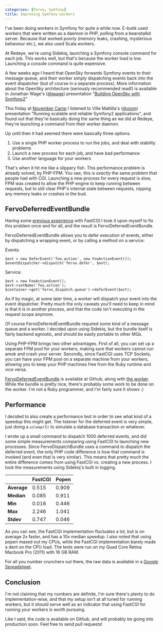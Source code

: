 ```yaml
---
categories: [Fervo, Symfony]
title: Improving Symfony workers
---
```

I've been doing workers in Symfony for quite a while now. E-butik used workers that were written as a daemon in PHP, polling from a beanstalkd server. Because that worked poorly (memory leaks, crashing, mysterious behaviour etc.), we also used Scala workers.

At Redeye, we're using Sidekiq, launching a Symfony console command for each job. This works well, but that's because the worker load is low. Launching a console command is quite expensive.

A few weeks ago I heard that OpenSky forwards Symfony events to their message queue, and their worker simply dispatching events back into the event dispatcher (but of course in a separate process). More information about the OpenSky architecture (seriously recommended read!) is available in Jonathan Wage's ([@jwage](https://twitter.com/jwage)) presentation "[Building OpenSky with Symfony2](https://speakerdeck.com/jwage/building-opensky-with-symfony2)"

This friday at [November Camp](http://www.symfony.se/november-camp) I listened to Ville Mattilla's ([@vjom](https://twitter.com/vjom)) presentation "Running scalable and reliable Symfony2 applications", and found out that they're basically doing the same thing as we did at Redeye, they're launching a command from their worker daemon.

Up until then it had seemed there were basically three options.

1. Use a single PHP worker process to run the jobs, and deal with stability problems
2. Launch a new process for each job, and have bad performance
3. Use another language for your workers

That's when it hit me like a slippery fish. This performance problem is already solved, by PHP-FPM. You see, this is *exactly* the same problem that people had with CGI. Launching a new process for every request is slow, FPM was created to allow the PHP engine to keep running between requests, but to still clear PHP's internal state between requests, nipping any memory leaks or crashes in the bud.

## FervoDeferredEventBundle
Having some [previous experience](https://github.com/fervo/FCGIKit) with FastCGI I took it upon myself to fix this problem once and for all, and the result is FervoDeferredEventBundle.

FervoDeferredEventBundle allows you to defer execution of events, either by dispatching a wrapping event, or by calling a method on a service:

Events:

```
$evt = new DeferEvent('foo.action', new FooActionEvent());
$eventDispatcher->dispatch('fervo.defer', $evt);
```
Service:

```
$evt = new FooActionEvent();
$evt->setName('foo.action');
$container->get('fervo_dispatch.queue')->deferEvent($evt);
```

As if by magic, at some later time, a worker will dispatch your event into the event dispatcher. Pretty much the only caveats you'll need to keep in mind is that it is in another process, and that the code isn't executing in the request scope anymore.

Of course FervoDeferredEventBundle required some kind of a message queue and a worker. I decided upon using Sidekiq, but the bundle itself is fairly backend agnostic, and should be easily portable to other MQs.

Using PHP-FPM brings two other advantages. First of all, you can set up a separate FPM pool for your workers, making sure that workers cannot run amok and crash your server. Secondly, since FastCGI uses TCP Sockets, you can have your FPM pool on a separate machine from your workers, allowing you to keep your PHP machines free from the Ruby runtime and vice versa.

[FervoDeferredEventBundle](https://github.com/fervo/FervoDeferredEventBundle) is available at Github, along with [the worker](https://github.com/fervo/deferred-event-worker). While the bundle is pretty nice, there's probably some work to be done on the worker. I'm not a Ruby programmer, and I'm fairly sure it shows :)

## Performance
I decided to also create a performance test in order to see what kind of a speedup this might get. The listener for the deferred event is very simple, just doing a ```usleep(5)``` to simulate a database transaction or whatever.

I wrote up a small command to dispatch 1000 deferred events, and did some simple measurements comparing using FastCGI to launching new processes. Since FervoDispatchBundle uses a command to dispatch the deferred event, the only PHP code difference is how that command is invoked (and even that is very similar). This means that pretty much the entire difference comes from using FastCGI vs. creating a new process. I took the measurements using Sidekiq's built in logging.

|             | **FastCGI** | **Popen** |
|------------ | ----------- | --------- |
| **Average** | 0.515       | 0.909     |
| **Median**  | 0.085       | 0.911     |
| **Min**     | 0.016       | 0.446     |
| **Max**     | 2.246       | 1.041     |
| **Stdev**   | 0.747       | 0.046     |

As you can see, the FastCGI implementation fluctuates a lot, but is on average 2x faster, and has a 10x median speedup. I also noted that using popen maxed out my CPUs, while the FastCGI implementation barely made a dent on the CPU load. The tests were run on my Quad Core Retina Macbook Pro (2011) with 16 GB RAM.

For all you number crunchers out there, the raw data is available in a [Google Spreadsheet](https://docs.google.com/spreadsheet/ccc?key=0AtTQNwkuI5jvdEMtTm9KUGRDY1g4QTVlb2IwNWhyU1E&usp=sharing).

## Conclusion
I'm not claiming that my numbers are definite, I'm sure there's plenty to do implementation-wise, and that my setup isn't at all tuned for running workers, but it should serve well as an indicator that using FastCGI for running your workers is worth pursuing.

Like I said, the code is available on Github, and will probably be going into production soon. Feel free to send pull requests!